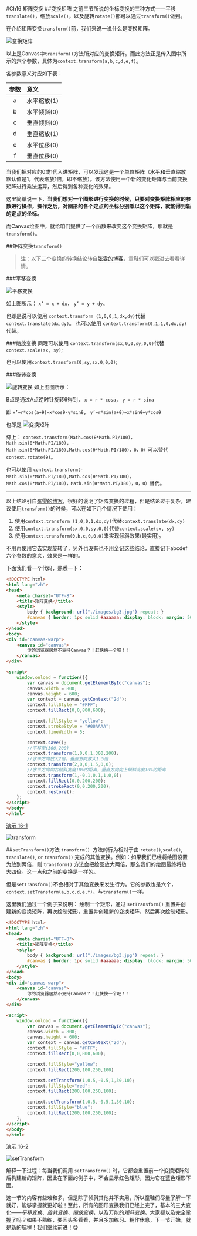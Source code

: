 #Ch16 矩阵变换
##变换矩阵
之前三节所说的坐标变换的三种方式——平移`translate()`，缩放`scale()`，以及旋转`rotate()`都可以通过`transform()`做到。

在介绍矩阵变换`transform()`前，我们来说一说什么是变换矩阵。

![变换矩阵](http://7xkcl8.com1.z0.glb.clouddn.com/edu16-1.png-normal.jpg)

以上是Canvas中`transform()`方法所对应的变换矩阵。而此方法正是传入图中所示的六个参数，具体为`context.transform(a,b,c,d,e,f)`。

各参数意义对应如下表：

|参数|意义|
|:--:|:--|
|a|水平缩放(1)|
|b|水平倾斜(0)|
|c|垂直倾斜(0)|
|d|垂直缩放(1)|
|e|水平位移(0)|
|f|垂直位移(0)|

当我们把对应的0或1代入进矩阵，可以发现这是一个单位矩阵（水平和垂直缩放默认值是1，代表缩放1倍，即不缩放）。该方法使用一个新的变化矩阵与当前变换矩阵进行乘法运算，然后得到各种变化的效果。

这里简单说一下，**当我们想对一个图形进行变换的时候，只要对变换矩阵相应的参数进行操作，操作之后，对图形的各个定点的坐标分别乘以这个矩阵，就能得到新的定点的坐标。**

而Canvas绘图中，就给咱们提供了一个函数来改变这个变换矩阵，那就是`transform()`。

##矩阵变换`transform()`
> 注：以下三个变换的转换结论转自[张雯的博客](http://blog.sina.com.cn/s/blog_5f38c0560100uzrj.html)，童鞋们可以戳进去看看详情。

###平移变换

![平移变换](http://7xkcl8.com1.z0.glb.clouddn.com/edu16-2.jpg-normal.jpg)

如上图所示：
`x’ = x + dx`，
`y’ = y + dy`。

也即是说可以使用
`context.transform (1,0,0,1,dx,dy)`代替`context.translate(dx,dy)`。
也可以使用
`context.transform(0,1,1,0,dx,dy)`代替。

###缩放变换
同理可以使用
`context.transform(sx,0,0,sy,0,0)`代替`context.scale(sx, sy)`;

也可以使用`context.transform(0,sy,sx,0,0,0)`;

###旋转变换

![旋转变换](http://7xkcl8.com1.z0.glb.clouddn.com/edu16-3.jpeg-normal.jpg)
如上图图所示：

B点是通过A点逆时针旋转θ得到，
`x = r * cosa`，
`y = r * sina`

即
`x’=r*cos(a+θ)=x*cosθ-y*sinθ`，
`y’=r*sin(a+θ)=x*sinθ+y*cosθ`

也即是
![变换矩阵](http://7xkcl8.com1.z0.glb.clouddn.com/edu16-4.jpg)

综上：
`context.transform(Math.cos(θ*Math.PI/180)，Math.sin(θ*Math.PI/180),
-Math.sin(θ*Math.PI/180),Math.cos(θ*Math.PI/180)，0，0）`可以替代`context.rotate(θ)`。

也可以使用
`context.transform(-Math.sin(θ*Math.PI/180),Math.cos(θ*Math.PI/180)，
Math.cos(θ*Math.PI/180)，Math.sin(θ*Math.PI/180)，0，0）`替代。

***
以上结论引自[张雯的博客](http://blog.sina.com.cn/s/blog_5f38c0560100uzrj.html)，很好的说明了矩阵变换的过程，但是结论过于复杂，建议使用`transform()`的时候，可以在如下几个情况下使用：

1. 使用`context.transform (1,0,0,1,dx,dy)`代替`context.translate(dx,dy)`
2. 使用`context.transform(sx,0,0,sy,0,0)`代替`context.scale(sx, sy)`
3. 使用`context.transform(0,b,c,0,0,0)`来实现倾斜效果(最实用)。

不用再使用它去实现旋转了，另外也没有也不用全记这些结论，直接记下abcdef六个参数的意义，效果是一样的。

下面我们看一个代码，熟悉一下：
```HTML
<!DOCTYPE html>
<html lang="zh">
<head>
    <meta charset="UTF-8">
    <title>矩阵变换</title>
    <style>
        body { background: url("./images/bg3.jpg") repeat; }
        #canvas { border: 1px solid #aaaaaa; display: block; margin: 50px auto; }
    </style>
</head>
<body>
<div id="canvas-warp">
    <canvas id="canvas">
        你的浏览器居然不支持Canvas？！赶快换一个吧！！
    </canvas>
</div>

<script>
    window.onload = function(){
        var canvas = document.getElementById("canvas");
        canvas.width = 800;
        canvas.height = 600;
        var context = canvas.getContext("2d");
        context.fillStyle = "#FFF";
        context.fillRect(0,0,800,600);

        context.fillStyle = "yellow";
        context.strokeStyle = "#00AAAA";
        context.lineWidth = 5;

        context.save();
        //平移至(300,200)
        context.transform(1,0,0,1,300,200);
        //水平方向放大2倍，垂直方向放大1.5倍
        context.transform(2,0,0,1.5,0,0);
        //水平方向向右倾斜宽度10%的距离，垂直方向向上倾斜高度10%的距离
        context.transform(1,-0.1,0.1,1,0,0);
        context.fillRect(0,0,200,200);
        context.strokeRect(0,0,200,200);
        context.restore();
    };
</script>
</body>
</html>
```

[演示 16-1](http://airingursb.github.io/canvas/Canvas/16/16-1.html)

![transform](http://7xkcl8.com1.z0.glb.clouddn.com/edu16-5.png-html.jpg)

##`setTransform()`方法
`transform() `方法的行为相对于由 `rotate()`,`scale()`, `translate()`, or `transform()` 完成的其他变换。例如：如果我们已经将绘图设置为放到两倍，则 `transform()` 方法会把绘图放大两倍，那么我们的绘图最终将放大四倍。这一点和之前的变换是一样的。

但是`setTransform()`不会相对于其他变换来发生行为。它的参数也是六个，`context.setTransform(a,b,c,d,e,f)`，与`transform()`一样。

这里我们通过一个例子来说明：
绘制一个矩形，通过 `setTransform()` 重置并创建新的变换矩阵，再次绘制矩形，重置并创建新的变换矩阵，然后再次绘制矩形。

```HTML
<!DOCTYPE html>
<html lang="zh">
<head>
    <meta charset="UTF-8">
    <title>矩阵变换</title>
    <style>
        body { background: url("./images/bg3.jpg") repeat; }
        #canvas { border: 1px solid #aaaaaa; display: block; margin: 50px auto; }
    </style>
</head>
<body>
<div id="canvas-warp">
    <canvas id="canvas">
        你的浏览器居然不支持Canvas？！赶快换一个吧！！
    </canvas>
</div>

<script>
    window.onload = function(){
        var canvas = document.getElementById("canvas");
        canvas.width = 800;
        canvas.height = 600;
        var context = canvas.getContext("2d");
        context.fillStyle = "#FFF";
        context.fillRect(0,0,800,600);

        context.fillStyle="yellow";
        context.fillRect(200,100,250,100)

        context.setTransform(1,0.5,-0.5,1,30,10);
        context.fillStyle="red";
        context.fillRect(200,100,250,100);

        context.setTransform(1,0.5,-0.5,1,30,10);
        context.fillStyle="blue";
        context.fillRect(200,100,250,100);
    };
</script>
</body>
</html>
```

[演示 16-2](http://airingursb.github.io/canvas/Canvas/16/16-2.html)

![setTransform](http://7xkcl8.com1.z0.glb.clouddn.com/edu16-6.png-html.jpg)

解释一下过程：每当我们调用 `setTransform()` 时，它都会重置前一个变换矩阵然后构建新的矩阵，因此在下面的例子中，不会显示红色矩形，因为它在蓝色矩形下面。


这一节的内容有些难和多，但是除了倾斜其他并不实用，所以童鞋们尽量了解一下就好，能够掌握就更好啦！至此，所有的图形变换我们已经上完了，基本的三大变化——*平移变换、旋转变换、缩放变换*，以及万能的*矩阵变换*。大家都以及完全掌握了吗？如果不熟练，要回头多看看，并且多加练习。稍作休息，下一节开始，就是新的航程！我们继续前进！😋


